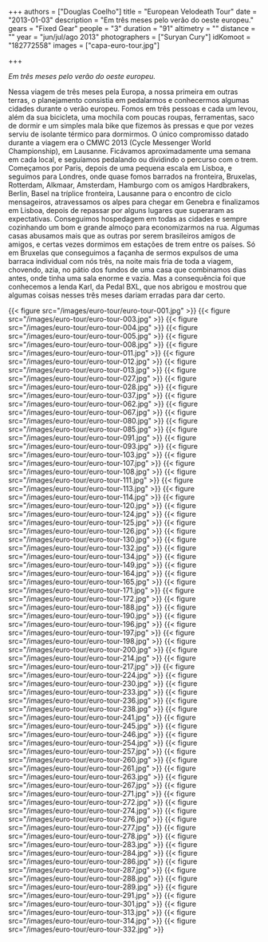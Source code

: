 +++
authors = ["Douglas Coelho"]
title = "European Velodeath Tour"
date = "2013-01-03"
description = "Em três meses pelo verão do oeste europeu."
gears = "Fixed Gear"
people = "3"
duration = "91"
altimetry = ""
distance = ""
year = "jun/jul/ago 2013"
photographers = ["Suryan Cury"]
idKomoot = "182772558"
images = ["capa-euro-tour.jpg"]

+++

_Em três meses pelo verão do oeste europeu._

<!--more-->

Nessa viagem de três meses pela Europa, a nossa primeira em outras terras, o
planejamento consistia em pedalarmos e conhecermos algumas cidades durante
o verão europeu. Fomos em três pessoas e cada um levou, além da sua bicicleta,
uma mochila com poucas roupas, ferramentas, saco de dormir e um simples mala
bike que fizemos às pressas e que por vezes serviu de isolante térmico para
dormirmos. O único compromisso datado durante a viagem era o CMWC 2013
(Cycle Messenger World Championship), em Lausanne. Ficávamos
aproximadamente uma semana em cada local, e seguíamos pedalando ou
dividindo o percurso com o trem.
Começamos por Paris, depois de uma pequena escala em Lisboa, e seguimos
para Londres, onde quase fomos barrados na fronteira, Bruxelas, Rotterdam,
Alkmaar, Amsterdam, Hamburgo com os amigos Hardbrakers, Berlin, Basel na
tríplice fronteira, Lausanne para o encontro de ciclo mensageiros, atravessamos
os alpes para chegar em Genebra e finalizamos em Lisboa, depois de repassar
por alguns lugares que superaram as expectativas.
Conseguimos hospedagem em todas as cidades e sempre cozinhando um bom e
grande almoço para economizarmos na rua. Algumas casas abusamos mais que
as outras por serem brasileiros amigos de amigos, e certas vezes dormimos em
estações de trem entre os países. Só em Bruxelas que conseguimos a façanha de
sermos expulsos de uma barraca individual com nós três, na noite mais fria de
toda a viagem, chovendo, azia, no pátio dos fundos de uma casa que combinamos
dias antes, onde tinha uma sala enorme e vazia. Mas a consequência foi que
conhecemos a lenda Karl, da Pedal BXL, que nos abrigou e mostrou que algumas
coisas nesses três meses dariam erradas para dar certo.

{{< figure src="/images/euro-tour/euro-tour-001.jpg" >}}
{{< figure src="/images/euro-tour/euro-tour-003.jpg" >}}
{{< figure src="/images/euro-tour/euro-tour-004.jpg" >}}
{{< figure src="/images/euro-tour/euro-tour-005.jpg" >}}
{{< figure src="/images/euro-tour/euro-tour-008.jpg" >}}
{{< figure src="/images/euro-tour/euro-tour-011.jpg" >}}
{{< figure src="/images/euro-tour/euro-tour-012.jpg" >}}
{{< figure src="/images/euro-tour/euro-tour-013.jpg" >}}
{{< figure src="/images/euro-tour/euro-tour-027.jpg" >}}
{{< figure src="/images/euro-tour/euro-tour-028.jpg" >}}
{{< figure src="/images/euro-tour/euro-tour-037.jpg" >}}
{{< figure src="/images/euro-tour/euro-tour-062.jpg" >}}
{{< figure src="/images/euro-tour/euro-tour-067.jpg" >}}
{{< figure src="/images/euro-tour/euro-tour-080.jpg" >}}
{{< figure src="/images/euro-tour/euro-tour-085.jpg" >}}
{{< figure src="/images/euro-tour/euro-tour-091.jpg" >}}
{{< figure src="/images/euro-tour/euro-tour-093.jpg" >}}
{{< figure src="/images/euro-tour/euro-tour-103.jpg" >}}
{{< figure src="/images/euro-tour/euro-tour-107.jpg" >}}
{{< figure src="/images/euro-tour/euro-tour-108.jpg" >}}
{{< figure src="/images/euro-tour/euro-tour-111.jpg" >}}
{{< figure src="/images/euro-tour/euro-tour-113.jpg" >}}
{{< figure src="/images/euro-tour/euro-tour-114.jpg" >}}
{{< figure src="/images/euro-tour/euro-tour-120.jpg" >}}
{{< figure src="/images/euro-tour/euro-tour-124.jpg" >}}
{{< figure src="/images/euro-tour/euro-tour-125.jpg" >}}
{{< figure src="/images/euro-tour/euro-tour-126.jpg" >}}
{{< figure src="/images/euro-tour/euro-tour-130.jpg" >}}
{{< figure src="/images/euro-tour/euro-tour-132.jpg" >}}
{{< figure src="/images/euro-tour/euro-tour-134.jpg" >}}
{{< figure src="/images/euro-tour/euro-tour-149.jpg" >}}
{{< figure src="/images/euro-tour/euro-tour-164.jpg" >}}
{{< figure src="/images/euro-tour/euro-tour-165.jpg" >}}
{{< figure src="/images/euro-tour/euro-tour-171.jpg" >}}
{{< figure src="/images/euro-tour/euro-tour-172.jpg" >}}
{{< figure src="/images/euro-tour/euro-tour-188.jpg" >}}
{{< figure src="/images/euro-tour/euro-tour-190.jpg" >}}
{{< figure src="/images/euro-tour/euro-tour-196.jpg" >}}
{{< figure src="/images/euro-tour/euro-tour-197.jpg" >}}
{{< figure src="/images/euro-tour/euro-tour-198.jpg" >}}
{{< figure src="/images/euro-tour/euro-tour-200.jpg" >}}
{{< figure src="/images/euro-tour/euro-tour-214.jpg" >}}
{{< figure src="/images/euro-tour/euro-tour-217.jpg" >}}
{{< figure src="/images/euro-tour/euro-tour-224.jpg" >}}
{{< figure src="/images/euro-tour/euro-tour-230.jpg" >}}
{{< figure src="/images/euro-tour/euro-tour-233.jpg" >}}
{{< figure src="/images/euro-tour/euro-tour-236.jpg" >}}
{{< figure src="/images/euro-tour/euro-tour-238.jpg" >}}
{{< figure src="/images/euro-tour/euro-tour-241.jpg" >}}
{{< figure src="/images/euro-tour/euro-tour-245.jpg" >}}
{{< figure src="/images/euro-tour/euro-tour-246.jpg" >}}
{{< figure src="/images/euro-tour/euro-tour-254.jpg" >}}
{{< figure src="/images/euro-tour/euro-tour-257.jpg" >}}
{{< figure src="/images/euro-tour/euro-tour-260.jpg" >}}
{{< figure src="/images/euro-tour/euro-tour-261.jpg" >}}
{{< figure src="/images/euro-tour/euro-tour-263.jpg" >}}
{{< figure src="/images/euro-tour/euro-tour-267.jpg" >}}
{{< figure src="/images/euro-tour/euro-tour-271.jpg" >}}
{{< figure src="/images/euro-tour/euro-tour-272.jpg" >}}
{{< figure src="/images/euro-tour/euro-tour-274.jpg" >}}
{{< figure src="/images/euro-tour/euro-tour-276.jpg" >}}
{{< figure src="/images/euro-tour/euro-tour-277.jpg" >}}
{{< figure src="/images/euro-tour/euro-tour-278.jpg" >}}
{{< figure src="/images/euro-tour/euro-tour-283.jpg" >}}
{{< figure src="/images/euro-tour/euro-tour-284.jpg" >}}
{{< figure src="/images/euro-tour/euro-tour-286.jpg" >}}
{{< figure src="/images/euro-tour/euro-tour-287.jpg" >}}
{{< figure src="/images/euro-tour/euro-tour-288.jpg" >}}
{{< figure src="/images/euro-tour/euro-tour-289.jpg" >}}
{{< figure src="/images/euro-tour/euro-tour-291.jpg" >}}
{{< figure src="/images/euro-tour/euro-tour-301.jpg" >}}
{{< figure src="/images/euro-tour/euro-tour-313.jpg" >}}
{{< figure src="/images/euro-tour/euro-tour-314.jpg" >}}
{{< figure src="/images/euro-tour/euro-tour-332.jpg" >}}
